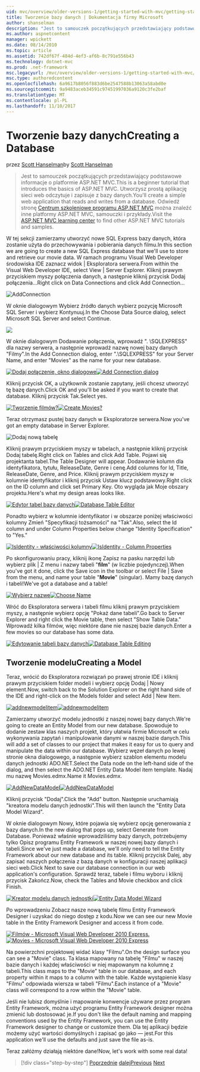 ```yaml
---
uid: mvc/overview/older-versions-1/getting-started-with-mvc/getting-started-with-mvc-part4
title: Tworzenie bazy danych | Dokumentacja firmy Microsoft
author: shanselman
description: "Jest to samouczek początkujących przedstawiający podstawowe informacje o platformie ASP.NET MVC. Utworzysz prostą aplikację sieci web odczytuje i zapisuje z bazy danych."
ms.author: aspnetcontent
manager: wpickett
ms.date: 08/14/2010
ms.topic: article
ms.assetid: 742df67f-484d-4ef3-af6b-8c791e556b43
ms.technology: dotnet-mvc
ms.prod: .net-framework
msc.legacyurl: /mvc/overview/older-versions-1/getting-started-with-mvc/getting-started-with-mvc-part4
msc.type: authoredcontent
ms.openlocfilehash: 6a9617b8056f883d6be2547588b13063a58abd0e
ms.sourcegitcommit: 9a9483aceb34591c97451997036a9120c3fe2baf
ms.translationtype: MT
ms.contentlocale: pl-PL
ms.lasthandoff: 11/10/2017
---
```

<a name="creating-a-database"></a><span data-ttu-id="bbfc4-104">Tworzenie bazy danych</span><span class="sxs-lookup"><span data-stu-id="bbfc4-104">Creating a Database</span></span>
====================
<span data-ttu-id="bbfc4-105">przez [Scott Hanselman](https://github.com/shanselman)</span><span class="sxs-lookup"><span data-stu-id="bbfc4-105">by [Scott Hanselman](https://github.com/shanselman)</span></span>

> <span data-ttu-id="bbfc4-106">Jest to samouczek początkujących przedstawiający podstawowe informacje o platformie ASP.NET MVC.</span><span class="sxs-lookup"><span data-stu-id="bbfc4-106">This is a beginner tutorial that introduces the basics of ASP.NET MVC.</span></span> <span data-ttu-id="bbfc4-107">Utworzysz prostą aplikację sieci web odczytuje i zapisuje z bazy danych.</span><span class="sxs-lookup"><span data-stu-id="bbfc4-107">You'll create a simple web application that reads and writes from a database.</span></span> <span data-ttu-id="bbfc4-108">Odwiedź stronę [Centrum szkoleniowe programu ASP.NET MVC](../../../index.md) można znaleźć inne platformy ASP.NET MVC, samouczki i przykłady.</span><span class="sxs-lookup"><span data-stu-id="bbfc4-108">Visit the [ASP.NET MVC learning center](../../../index.md) to find other ASP.NET MVC tutorials and samples.</span></span>


<span data-ttu-id="bbfc4-109">W tej sekcji zamierzamy utworzyć nowe SQL Express bazy danych, która zostanie użyta do przechowywania i pobierania danych filmu.</span><span class="sxs-lookup"><span data-stu-id="bbfc4-109">In this section we are going to create a new SQL Express database that we'll use to store and retrieve our movie data.</span></span> <span data-ttu-id="bbfc4-110">W ramach programu Visual Web Developer środowiska IDE zaznacz widok | Eksploratora serwera.</span><span class="sxs-lookup"><span data-stu-id="bbfc4-110">From within the Visual Web Developer IDE, select View | Server Explorer.</span></span> <span data-ttu-id="bbfc4-111">Kliknij prawym przyciskiem myszy połączenia danych, a następnie kliknij przycisk Dodaj połączenia...</span><span class="sxs-lookup"><span data-stu-id="bbfc4-111">Right click on Data Connections and click Add Connection...</span></span>

![AddConnection](getting-started-with-mvc-part4/_static/image1.png)

<span data-ttu-id="bbfc4-113">W oknie dialogowym Wybierz źródło danych wybierz pozycję Microsoft SQL Server i wybierz Kontynuuj.</span><span class="sxs-lookup"><span data-stu-id="bbfc4-113">In the Choose Data Source dialog, select Microsoft SQL Server and select Continue.</span></span>

![](getting-started-with-mvc-part4/_static/image2.png)

<span data-ttu-id="bbfc4-114">W oknie dialogowym Dodawanie połączenia, wprowadź ". \SQLEXPRESS" dla nazwy serwera, a następnie wprowadź nazwę nowej bazy danych "Filmy".</span><span class="sxs-lookup"><span data-stu-id="bbfc4-114">In the Add Connection dialog, enter ".\SQLEXPRESS" for your Server Name, and enter "Movies" as the name for your new database.</span></span>

<span data-ttu-id="bbfc4-115">[![Dodaj połączenie, okno dialogowe](getting-started-with-mvc-part4/_static/image4.png)](getting-started-with-mvc-part4/_static/image3.png)</span><span class="sxs-lookup"><span data-stu-id="bbfc4-115">[![Add Connection dialog](getting-started-with-mvc-part4/_static/image4.png)](getting-started-with-mvc-part4/_static/image3.png)</span></span>

<span data-ttu-id="bbfc4-116">Kliknij przycisk OK, a użytkownik zostanie zapytany, jeśli chcesz utworzyć tę bazę danych.</span><span class="sxs-lookup"><span data-stu-id="bbfc4-116">Click OK and you'll be asked if you want to create that database.</span></span> <span data-ttu-id="bbfc4-117">Kliknij przycisk Tak.</span><span class="sxs-lookup"><span data-stu-id="bbfc4-117">Select yes.</span></span>

<span data-ttu-id="bbfc4-118">[![Tworzenie filmów?](getting-started-with-mvc-part4/_static/image6.png)](getting-started-with-mvc-part4/_static/image5.png)</span><span class="sxs-lookup"><span data-stu-id="bbfc4-118">[![Create Movies?](getting-started-with-mvc-part4/_static/image6.png)](getting-started-with-mvc-part4/_static/image5.png)</span></span>

<span data-ttu-id="bbfc4-119">Teraz otrzymasz pustej bazy danych w Eksploratorze serwera.</span><span class="sxs-lookup"><span data-stu-id="bbfc4-119">Now you've got an empty database in Server Explorer.</span></span>

![Dodaj nową tabelę](getting-started-with-mvc-part4/_static/image7.png)

<span data-ttu-id="bbfc4-121">Kliknij prawym przyciskiem myszy w tabelach, a następnie kliknij przycisk Dodaj tabelę.</span><span class="sxs-lookup"><span data-stu-id="bbfc4-121">Right click on Tables and click Add Table.</span></span> <span data-ttu-id="bbfc4-122">Pojawi się projektanta tabel.</span><span class="sxs-lookup"><span data-stu-id="bbfc4-122">The Table Designer will appear.</span></span> <span data-ttu-id="bbfc4-123">Dodawanie kolumn dla identyfikatora, tytułu, ReleaseDate, Genre i cenę.</span><span class="sxs-lookup"><span data-stu-id="bbfc4-123">Add columns for Id, Title, ReleaseDate, Genre, and Price.</span></span> <span data-ttu-id="bbfc4-124">Kliknij prawym przyciskiem myszy w kolumnie identyfikator i kliknij przycisk Ustaw klucz podstawowy.</span><span class="sxs-lookup"><span data-stu-id="bbfc4-124">Right click on the ID column and click set Primary Key.</span></span> <span data-ttu-id="bbfc4-125">Oto wygląda jak Moje obszary projektu.</span><span class="sxs-lookup"><span data-stu-id="bbfc4-125">Here's what my design areas looks like.</span></span>

<span data-ttu-id="bbfc4-126">[![Edytor tabel bazy danych](getting-started-with-mvc-part4/_static/image9.png)](getting-started-with-mvc-part4/_static/image8.png)</span><span class="sxs-lookup"><span data-stu-id="bbfc4-126">[![Database Table Editor](getting-started-with-mvc-part4/_static/image9.png)](getting-started-with-mvc-part4/_static/image8.png)</span></span>

<span data-ttu-id="bbfc4-127">Ponadto wybierz w kolumnie identyfikator i w obszarze poniżej właściwości kolumny Zmień "Specyfikacji tożsamości" na "Tak".</span><span class="sxs-lookup"><span data-stu-id="bbfc4-127">Also, select the Id column and under Column Properties below change "Identity Specification" to "Yes."</span></span>

<span data-ttu-id="bbfc4-128">[![IsIdentity - właściwości kolumny](getting-started-with-mvc-part4/_static/image11.png)](getting-started-with-mvc-part4/_static/image10.png)</span><span class="sxs-lookup"><span data-stu-id="bbfc4-128">[![IsIdentity - Column Properties](getting-started-with-mvc-part4/_static/image11.png)](getting-started-with-mvc-part4/_static/image10.png)</span></span>

<span data-ttu-id="bbfc4-129">Po skonfigurowaniu pracy, kliknij ikonę Zapisz na pasku narzędzi lub wybierz plik | Z menu i nazwy tabeli "**film**" (w liczbie pojedynczej).</span><span class="sxs-lookup"><span data-stu-id="bbfc4-129">When you've got it done, click the Save icon in the toolbar or select File | Save from the menu, and name your table "**Movie**" (singular).</span></span> <span data-ttu-id="bbfc4-130">Mamy bazę danych i tabeli!</span><span class="sxs-lookup"><span data-stu-id="bbfc4-130">We've got a database and a table!</span></span>

<span data-ttu-id="bbfc4-131">[![Wybierz nazwę](getting-started-with-mvc-part4/_static/image13.png)](getting-started-with-mvc-part4/_static/image12.png)</span><span class="sxs-lookup"><span data-stu-id="bbfc4-131">[![Choose Name](getting-started-with-mvc-part4/_static/image13.png)](getting-started-with-mvc-part4/_static/image12.png)</span></span>

<span data-ttu-id="bbfc4-132">Wróć do Eksploratora serwera i tabeli filmu kliknij prawym przyciskiem myszy, a następnie wybierz opcję "Pokaż dane tabeli".</span><span class="sxs-lookup"><span data-stu-id="bbfc4-132">Go back to Server Explorer and right click the Movie table, then select "Show Table Data."</span></span> <span data-ttu-id="bbfc4-133">Wprowadź kilka filmów, więc niektóre dane nie naszej bazie danych.</span><span class="sxs-lookup"><span data-stu-id="bbfc4-133">Enter a few movies so our database has some data.</span></span>

<span data-ttu-id="bbfc4-134">[![Edytowanie tabeli bazy danych](getting-started-with-mvc-part4/_static/image15.png)](getting-started-with-mvc-part4/_static/image14.png)</span><span class="sxs-lookup"><span data-stu-id="bbfc4-134">[![Database Table Editing](getting-started-with-mvc-part4/_static/image15.png)](getting-started-with-mvc-part4/_static/image14.png)</span></span>

## <a name="creating-a-model"></a><span data-ttu-id="bbfc4-135">Tworzenie modelu</span><span class="sxs-lookup"><span data-stu-id="bbfc4-135">Creating a Model</span></span>

<span data-ttu-id="bbfc4-136">Teraz, wrócić do Eksploratora rozwiązań po prawej stronie IDE i kliknij prawym przyciskiem folder modeli i wybierz opcję Dodaj | Nowy element.</span><span class="sxs-lookup"><span data-stu-id="bbfc4-136">Now, switch back to the Solution Explorer on the right hand side of the IDE and right-click on the Models folder and select Add | New Item.</span></span>

<span data-ttu-id="bbfc4-137">[![addnewmodelitem](getting-started-with-mvc-part4/_static/image17.png)](getting-started-with-mvc-part4/_static/image16.png)</span><span class="sxs-lookup"><span data-stu-id="bbfc4-137">[![addnewmodelitem](getting-started-with-mvc-part4/_static/image17.png)](getting-started-with-mvc-part4/_static/image16.png)</span></span>

<span data-ttu-id="bbfc4-138">Zamierzamy utworzyć modelu jednostki z naszej nowej bazy danych.</span><span class="sxs-lookup"><span data-stu-id="bbfc4-138">We're going to create an Entity Model from our new database.</span></span> <span data-ttu-id="bbfc4-139">Spowoduje to dodanie zestaw klas naszych projekt, który ułatwia firmie Microsoft w celu wykonywania zapytań i manipulowanie danymi w naszej bazie danych.</span><span class="sxs-lookup"><span data-stu-id="bbfc4-139">This will add a set of classes to our project that makes it easy for us to query and manipulate the data within our database.</span></span> <span data-ttu-id="bbfc4-140">Wybierz węzeł danych po lewej stronie okna dialogowego, a następnie wybierz szablon elementu modelu danych jednostki ADO.NET.</span><span class="sxs-lookup"><span data-stu-id="bbfc4-140">Select the Data node on the left-hand side of the dialog, and then select the ADO.NET Entity Data Model item template.</span></span> <span data-ttu-id="bbfc4-141">Nadaj mu nazwę Movies.edmx.</span><span class="sxs-lookup"><span data-stu-id="bbfc4-141">Name it Movies.edmx.</span></span>

<span data-ttu-id="bbfc4-142">[![AddNewDataModel](getting-started-with-mvc-part4/_static/image19.png)](getting-started-with-mvc-part4/_static/image18.png)</span><span class="sxs-lookup"><span data-stu-id="bbfc4-142">[![AddNewDataModel](getting-started-with-mvc-part4/_static/image19.png)](getting-started-with-mvc-part4/_static/image18.png)</span></span>

<span data-ttu-id="bbfc4-143">Kliknij przycisk "Dodaj".</span><span class="sxs-lookup"><span data-stu-id="bbfc4-143">Click the "Add" button.</span></span> <span data-ttu-id="bbfc4-144">Następnie uruchamiają "kreatora modelu danych jednostki".</span><span class="sxs-lookup"><span data-stu-id="bbfc4-144">This will then launch the "Entity Data Model Wizard".</span></span>

<span data-ttu-id="bbfc4-145">W oknie dialogowym Nowy, które pojawia się wybierz opcję generowania z bazy danych.</span><span class="sxs-lookup"><span data-stu-id="bbfc4-145">In the new dialog that pops up, select Generate from Database.</span></span> <span data-ttu-id="bbfc4-146">Ponieważ właśnie wprowadziliśmy bazy danych, potrzebujemy tylko Opisz programu Entity Framework w naszej nowej bazy danych i tabeli.</span><span class="sxs-lookup"><span data-stu-id="bbfc4-146">Since we've just made a database, we'll only need to tell the Entity Framework about our new database and its table.</span></span> <span data-ttu-id="bbfc4-147">Kliknij przycisk Dalej, aby zapisać naszych połączenia z bazą danych w konfiguracji naszej aplikacji sieci web.</span><span class="sxs-lookup"><span data-stu-id="bbfc4-147">Click Next to save our database connection in our web application's configuration.</span></span> <span data-ttu-id="bbfc4-148">Sprawdź teraz, tabele i filmu wyboru i kliknij przycisk Zakończ.</span><span class="sxs-lookup"><span data-stu-id="bbfc4-148">Now, check the Tables and Movie checkbox and click Finish.</span></span>

<span data-ttu-id="bbfc4-149">[![Kreator modelu danych jednostki](getting-started-with-mvc-part4/_static/image21.png)](getting-started-with-mvc-part4/_static/image20.png)</span><span class="sxs-lookup"><span data-stu-id="bbfc4-149">[![Entity Data Model Wizard](getting-started-with-mvc-part4/_static/image21.png)](getting-started-with-mvc-part4/_static/image20.png)</span></span>

<span data-ttu-id="bbfc4-150">Po wprowadzeniu Zobacz nasze nową tabelę filmu Entity Framework Designer i uzyskać do niego dostęp z kodu.</span><span class="sxs-lookup"><span data-stu-id="bbfc4-150">Now we can see our new Movie table in the Entity Framework Designer and access it from code.</span></span>

<span data-ttu-id="bbfc4-151">[![Filmów - Microsoft Visual Web Developer 2010 Express.](getting-started-with-mvc-part4/_static/image23.png)](getting-started-with-mvc-part4/_static/image22.png)</span><span class="sxs-lookup"><span data-stu-id="bbfc4-151">[![Movies - Microsoft Visual Web Developer 2010 Express](getting-started-with-mvc-part4/_static/image23.png)](getting-started-with-mvc-part4/_static/image22.png)</span></span>

<span data-ttu-id="bbfc4-152">Na powierzchni projektowej widać klasy "Filmu".</span><span class="sxs-lookup"><span data-stu-id="bbfc4-152">On the design surface you can see a "Movie" class.</span></span> <span data-ttu-id="bbfc4-153">Ta klasa mapowany na tabelę "Filmu" w naszej bazie danych i każdej właściwości w niej mapowanym na kolumnę z tabeli.</span><span class="sxs-lookup"><span data-stu-id="bbfc4-153">This class maps to the "Movie" table in our database, and each property within it maps to a column with the table.</span></span> <span data-ttu-id="bbfc4-154">Każde wystąpienie klasy "Filmu" odpowiada wiersza w tabeli "Filmu".</span><span class="sxs-lookup"><span data-stu-id="bbfc4-154">Each instance of a "Movie" class will correspond to a row within the "Movie" table.</span></span>

<span data-ttu-id="bbfc4-155">Jeśli nie lubisz domyślnie i mapowanie konwencje używane przez program Entity Framework, można użyć programu Entity Framework designer można zmienić lub dostosować je.</span><span class="sxs-lookup"><span data-stu-id="bbfc4-155">If you don't like the default naming and mapping conventions used by the Entity Framework, you can use the Entity Framework designer to change or customize them.</span></span> <span data-ttu-id="bbfc4-156">Dla tej aplikacji będzie możemy użyć wartości domyślnych i zapisać go jako — jest.</span><span class="sxs-lookup"><span data-stu-id="bbfc4-156">For this application we'll use the defaults and just save the file as-is.</span></span>

<span data-ttu-id="bbfc4-157">Teraz załóżmy działają niektóre dane!</span><span class="sxs-lookup"><span data-stu-id="bbfc4-157">Now, let's work with some real data!</span></span>

>[!div class="step-by-step"]
<span data-ttu-id="bbfc4-158">[Poprzednie](getting-started-with-mvc-part3.md)
[dalej](getting-started-with-mvc-part5.md)</span><span class="sxs-lookup"><span data-stu-id="bbfc4-158">[Previous](getting-started-with-mvc-part3.md)
[Next](getting-started-with-mvc-part5.md)</span></span>
